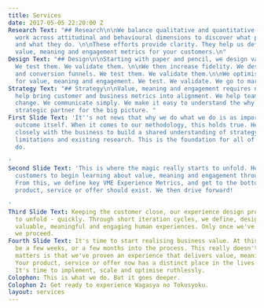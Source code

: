```yaml
---
title: Services
date: 2017-05-05 22:20:00 Z
Research Text: "## Research\n\nWe balance qualitative and quantitative research. We
  work across attitudinal and behavioural dimensions to discover what people say,
  and what they do. \n\nThese efforts provide clarity. They help us define baseline
  value, meaning and engagement metrics for your customers.\n"
Design Text: "## Design\n\nStarting with paper and pencil, we design value propositions.
  We test them. We validate them. \n\nWe then increase fidelity. We design prototypes
  and conversion funnels. We test them. We validate them.\n\nWe optimise design output
  for value, meaning and engagement. We test. We validate. We go to market. "
Strategy Text: "## Strategy\n\nValue, meaning and engagement requires new thinking.\n\nWe
  help bring customer and business metrics into alignment. We help teams navigate
  change. We communicate simply. We make it easy to understand the why.\n\nWe’re your
  strategic partner for the big picture. "
First Slide Text: 'It''s not news that why we do what we do is as important as the
  outcome itself. When it comes to our methodology, this holds true. Here we work
  closely with the business to build a shared understanding of strategy, objectives,
  limitations and existing research. This is the foundation for all of the work we
  do.

'
Second Slide Text: 'This is where the magic really starts to unfold. Here we engage
  customers to begin learning about value, meaning and engagement through their eyes.
  From this, we define key VME Experience Metrics, and get to the bottom of why your
  product, service or offer should exist. We then drive forward!

'
Third Slide Text: Keeping the customer close, our experience design process begins
  to unfold - quickly. Through short iteration cycles, we define, design and test
  valuable, meaningful and engaging human experiences. Only once we've nailed it do
  we proceed.
Fourth Slide Text: It's time to start realising business value. At this point we might
  be a few weeks, or a few months into the process. This really doesn't matter. What
  matters is that we've proven an experience that delivers value, meaning and engagement.
  Your product, service or offer now has a distinct place in the lives of your customers.
  It's time to implement, scale and optimise ruthlessly.
Colophon: This is what we do. But it goes deeper.
Colophon 2: Get ready to experience Wagasya no Tokusyoku.
layout: services
---
```


